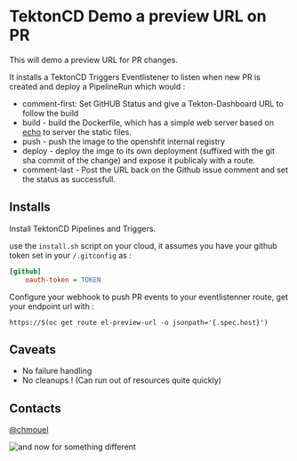 # TektonCD Demo a preview URL on PR

This will demo a preview URL for PR changes. 

It installs a TektonCD Triggers Eventlistener to listen when new PR is created
and deploy a PipelineRun which would :

* comment-first: Set GitHUB Status and give a Tekton-Dashboard URL to follow the build
* build - build the Dockerfile, which has a simple web server based on [echo](https://echo.labstack.com/)  to server the static files.
* push - push the image to the openshfit internal registry
* deploy - deploy the imge to its own deployment (suffixed with the git sha
  commit of the change) and expose it publicaly with a route.
* comment-last - Post the URL back on the Github issue comment and set the status as successfull.

## Installs

Install TektonCD Pipelines and Triggers.

use the `install.sh` script on your cloud, it assumes you have your github token
set in your `/.gitconfig` as :

```ini
[github]
	oauth-token = TOKEN
```

Configure your webhook to push PR events to your eventlistenner route, get your endpoint url with :

```shell
https://$(oc get route el-preview-url -o jsonpath='{.spec.host}')
```

## Caveats

* No failure handling
* No cleanups ! (Can run out of resources quite quickly)

## Contacts

[@chmouel](https://twitter.com/chmouel)

![and now for something different](https://media0.giphy.com/media/3nbxypT20Ulmo/200_d.gif?cid=e1bb72ff6a16e0ad362f8fe5c3e3d3dd9d53bfcf0bfe8570&rid=200_d.gif)

